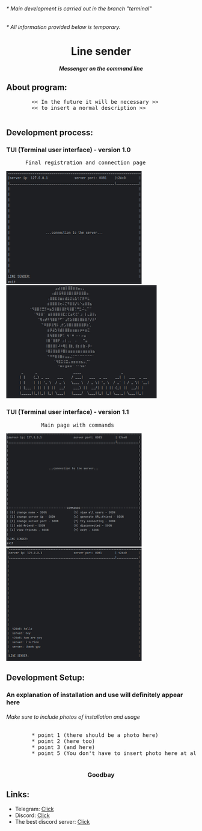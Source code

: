 <h6>
    * Main development is carried out in the branch "terminal" 
</h6>
<h6>
    * All information provided below is temporary.
</h6>
<div>
    <h1 align="center">
      Line sender
    </h1>
    <h5 align="center">
        Messenger on the command line    
    </h5>
</div>

## About program:
<div>
    <pre>
        << In the future it will be necessary >> 
        << to insert a normal description >>
    </pre>
</div>

## Development process:

<div>
    <h3>TUI (Terminal user interface) - version 1.0 </h3>
    <pre>      Final registration and connection page                                  Logo</pre>
     <img height="300" src="src\main\resources\images\demo_1.jpg" width="360"/>
     <img height="300" src="src\main\resources\images\demo_3.jpg" width="400"/>
</div>
<div>
    <h3>TUI (Terminal user interface) - version 1.1 </h3>
    <pre>           Main page with commands                                            Chat</pre>
     <img height="300" src="src\main\resources\images\demo_2.jpg" width="360"/>
     <img height="300" src="src\main\resources\images\demo_4.jpg" width="360"/>
</div>



## Development Setup:
<h3>
    An explanation of installation and use will definitely appear here
</h3>
<h6>
    Make sure to include photos of installation and usage
</h6>

<div>
    <pre>
        * point 1 (there should be a photo here)
        * point 2 (here too)
        * point 3 (and here)
        * point 5 (You don't have to insert photo here at all)
    </pre>
</div>

<div>
    <h3 align="center">
        Goodbay
    </h3>

[//]: # (farewell words)
</div>

## Links:

- Telegram: [Click](https://t.me/whoist26x0)
- Discord: [Click](https://discordapp.com/users/488771728969826314/)
- The best discord server: [Click](https://discord.gg/Hfqrmm26NG)
